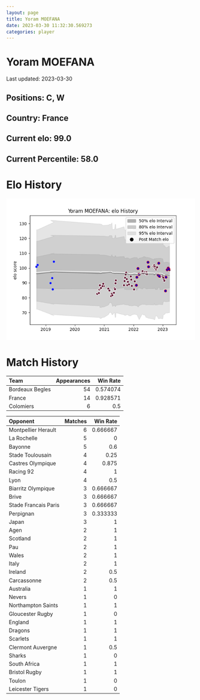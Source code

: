 ```yaml
---  
layout: page  
title: Yoram MOEFANA  
date: 2023-03-30 11:32:30.569273  
categories: player  
---
```

# Yoram MOEFANA


Last updated: 2023-03-30
## Positions: C, W

## Country: France

## Current elo: 99.0

## Current Percentile: 58.0

# Elo History


![elo history](history_YoramMOEFANA.png)
# Match History


| Team            |   Appearances |   Win Rate |
|:----------------|--------------:|-----------:|
| Bordeaux Begles |            54 |   0.574074 |
| France          |            14 |   0.928571 |
| Colomiers       |             6 |   0.5      |

| Opponent             |   Matches |   Win Rate |
|:---------------------|----------:|-----------:|
| Montpellier Herault  |         6 |   0.666667 |
| La Rochelle          |         5 |   0        |
| Bayonne              |         5 |   0.6      |
| Stade Toulousain     |         4 |   0.25     |
| Castres Olympique    |         4 |   0.875    |
| Racing 92            |         4 |   1        |
| Lyon                 |         4 |   0.5      |
| Biarritz Olympique   |         3 |   0.666667 |
| Brive                |         3 |   0.666667 |
| Stade Francais Paris |         3 |   0.666667 |
| Perpignan            |         3 |   0.333333 |
| Japan                |         3 |   1        |
| Agen                 |         2 |   1        |
| Scotland             |         2 |   1        |
| Pau                  |         2 |   1        |
| Wales                |         2 |   1        |
| Italy                |         2 |   1        |
| Ireland              |         2 |   0.5      |
| Carcassonne          |         2 |   0.5      |
| Australia            |         1 |   1        |
| Nevers               |         1 |   0        |
| Northampton Saints   |         1 |   1        |
| Gloucester Rugby     |         1 |   0        |
| England              |         1 |   1        |
| Dragons              |         1 |   1        |
| Scarlets             |         1 |   1        |
| Clermont Auvergne    |         1 |   0.5      |
| Sharks               |         1 |   0        |
| South Africa         |         1 |   1        |
| Bristol Rugby        |         1 |   1        |
| Toulon               |         1 |   0        |
| Leicester Tigers     |         1 |   0        |